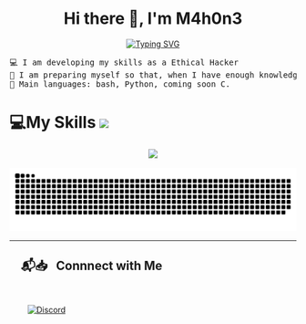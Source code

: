 <h1 align="center"> Hi there 👋, I'm M4h0n3</h1>

<p align="center">
	<a href="https://github.com/rexmax47">
		<img src="https://readme-typing-svg.herokuapp.com?font=Fira+Code&pause=1000&center=true&width=435&lines=Ethical+Hacker;Penetration+Tester;Cybersecurity+Enthusiast" alt="Typing SVG" />
	</a>
</p>

<pre>
💻 I am developing my skills as a Ethical Hacker
🎯 I am preparing myself so that, when I have enough knowledge, I can work in an intelligence agency.
🌟 Main languages: bash, Python, coming soon C.
</pre>

# 💻My Skills <img src = "https://media2.giphy.com/media/QssGEmpkyEOhBCb7e1/giphy.gif?cid=ecf05e47a0n3gi1bfqntqmob8g9aid1oyj2wr3ds3mg700bl&rid=giphy.gif" width = 32px>

<p align="center">
  <a href="https://skillicons.dev">
    <img src="https://skillicons.dev/icons?i=bash,py,arch" />
  </a>
</p>

<p align="center">
  <img src="https://raw.githubusercontent.com/platane/snk/output/github-contribution-grid-snake-dark.svg" alt="snake">
</p>

---
## &nbsp; &nbsp; 📬📥 &nbsp; Connnect with Me

<br/>

&nbsp; &nbsp; &nbsp; &nbsp; <a href="https://www.linkedin.com/in/kgan31/">
<a href = "https://discord.gg/Q9eTGjeE"><img width="100px" alt = "Discord" src = "https://img.shields.io/badge/Discord-7289DA?style=flat&logo=discord&logoColor=white"/></a>
